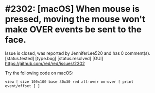 
#2302: [macOS] When mouse is pressed, moving the mouse won't make OVER events be sent to the face.
================================================================================
Issue is closed, was reported by JenniferLee520 and has 0 comment(s).
[status.tested] [type.bug] [status.resolved] [GUI]
<https://github.com/red/red/issues/2302>

Try the following code on macOS:

```Red
view [ size 100x100 base 30x30 red all-over on-over [ print event/offset ] ]
```



